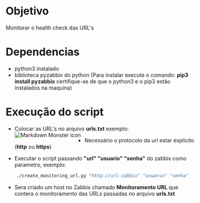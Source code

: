 # Objetivo 

Monitorar o health check das URL's

# Dependencias 

- python3 instalado
- biblioteca pyzabbix do python (Para instalar execute o comando: **pip3 install pyzabbix** certifique-se de que o python3 e o pip3 estão instalados na maquina)

# Execução do script 

- Colocar as URL's no arquivo **urls.txt** exemplo:
<img src="http://i.imgur.com/33YvHJf.png"
     alt="Markdown Monster icon"
     style="float: left; margin-right: 10px;" />

- Necessário o protocolo da url estar explícito (**http** ou **https**)
- Executar o script passando **"url" "usuario" "senha"** do zabbix como parametro, exemplo: 
```bash 
    ./create_monitoring_url.py "http://url-zabbix" "usuario" "senha" 
```
- Sera criado um host no Zabbix chamado **Monitoramento URL** que contera o monitoramento das URLs passadas no arquivo **urls.txt**